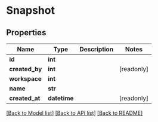 # Snapshot


## Properties

Name | Type | Description | Notes
------------ | ------------- | ------------- | -------------
**id** | **int** |  | 
**created_by** | **int** |  | [readonly] 
**workspace** | **int** |  | 
**name** | **str** |  | 
**created_at** | **datetime** |  | [readonly] 

[[Back to Model list]](../#documentation-for-models) [[Back to API list]](../#documentation-for-api-endpoints) [[Back to README]](../)


